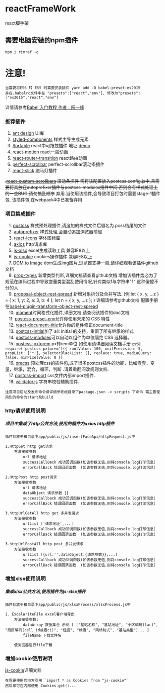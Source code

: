 # reactFrameWork
react脚手架

## 需要电脑安装的npm插件
    npm i rimraf -g

# 注意!
    当需要将ES6 转 ES5 时需要安装插件 yarn add -D babel-preset-es2015
    并在.babelrc文件中在 "presets":["react","env"], 修改为"presets":["es2015","react","env"]
详情请参考[Babel 入门教程  作者：阮一峰](http://www.ruanyifeng.com/blog/2016/01/babel.html)
    
### 推荐插件
1. [ant design](https://ant.design/docs/react/introduce-cn) UI库
2. [styled-components](https://github.com/styled-components/styled-components) 样式主导生成元素.
3. [Sortable](https://github.com/RubaXa/Sortable) react中可拖拽插件.地址:[demo](http://rubaxa.github.io/Sortable/)
4. [react-motion](https://github.com/chenglou/react-motion) react一些动画
5. [react-router-transition](https://github.com/maisano/react-router-transition) react路由动画
6. [perfect-scrollbar](https://github.com/utatti/perfect-scrollbar) perfect-scrollbar滚动条插件
7. [react-slick](https://github.com/akiran/react-slick) 跑马灯插件

~~.[react-custom-scrollbars](https://github.com/malte-wessel/react-custom-scrollbars) 滚动条插件
需将该配置放入postcss.config.js中,且需要将其放在autoprefixer插件与postcss-modules插件中间.否则会有样式处理上的一些BUG,请勿搞乱顺序~~  弃用.当使用该插件,会导致项目打包时需要stage-1插件包, 该插件包,在webpack4中已准备弃用

    
### 项目集成插件
    1. [postcss](https://github.com/postcss/postcss) 样式预处理插件,请追加的样式文件后缀名为.pcss结尾的文件  
    2. [autoprefixer](https://github.com/postcss/autoprefixer) 样式处理,会自动追加浏览器前缀      
    3. [react-icons](https://github.com/gorangajic/react-icons) 字体图标库  
    4. [axios](https://github.com/axios/axios) http请求库  
    5. [js-xlsx](https://github.com/SheetJS/js-xlsx) excel生成读取工具 兼容IE8以上  
    6. [js-cookie](https://github.com/js-cookie/js-cookie) cookies操作插件 兼容IE8以上  
    7. [DOM to Image](https://github.com/tsayen/dom-to-image) dom生成img图片,浏览器支持一般,请详细观看该插件github文档  
    8. [prop-types](https://github.com/facebook/prop-types) 新增类型判断,详细文档请查看github文档 增加该插件势必为了规范在编码过程中导致变量类型混乱使用情况,针对类似1与字符串"1" 这种傻傻不分的人  
    9. [proposal-object-rest-spread](https://github.com/tc39/proposal-object-rest-spread) 新增对象拆分及合并写法. (例:let { x, y, ...z } = { x: 1, y: 2, a: 3, b: 4 };   let n = { x, y, ...z };  )    详细请参考github文档   配置手册在[babel-plugin-transform-object-rest-spread](http://babeljs.io/docs/en/babel-plugin-transform-object-rest-spread/)  
    10. [moment](http://momentjs.com/docs/)时间格式化插件,详细文档,请查阅该插件的doc文档  
    11. [postcss-preset-env](https://github.com/csstools/postcss-preset-env)允许你使用未来的 CSS 特性  
    12. [react-document-title](https://github.com/gaearon/react-document-title)允许你的组件修正document-title  
    13. [postcss-initial](https://github.com/maximkoretskiy/postcss-initial)加了 all: initial 的支持，重置了所有继承的样式  
    14. [postcss-modules](https://github.com/css-modules/postcss-modules)可以自动以组件为单位隔绝 CSS 选择器。  
    15. [postcss-pxtorem](https://github.com/cuth/postcss-pxtorem) px转rem单位 如使用请详细阅读文档手册 示例``require('postcss-pxtorem')({ rootValue: 100, unitPrecision: 5, propList: ['*'], selectorBlackList: [], replace: true, mediaQuery: false, minPixelValue: 0 })``  
    16. [precss](https://github.com/jonathantneal/precss) 预处理css的插件包,成了很多postcss插件的功能，比如嵌套，变量，继承，混合，循环，判断 .请着重翻阅改规则文档.  
    17. [postcss-import](https://github.com/postcss/postcss-import) css文件内部import插件.  
    18. [validator.js](https://github.com/chriso/validator.js) 字符串校验辅助插件.  

````注意项目启动及发布命令请详细参考根目录下package.json -> scripts 下命令 需主要使用到的命令为start及build````

### http请求使用说明

##### 项目中集成了http公共方法,使用的插件为axios http插件
    插件存放于根目录下app/public/js/insertFaceApi/httpRequest.js中
    
    1.HttpGet http get请求
        方法接收参数
            url 请求地址
            successCallBack 成功回调函数(如该参数无值,则将console.log打印信息)
            errorCallBack 错误回调函数  (如该参数无值,则将console.log打印信息)
    
    2.HttpPost http post请求
        方法接收参数
            url 请求地址
            dataObject 请求参数 {}
            successCallback 成功回调函数(如该参数无值,则将console.log打印信息)
            errorCallBack 错误回调函数  (如该参数无值,则将console.log打印信息)
    
    3.httpUrlGetAll http get 多并发请求
        方法接收参数
            urlList ['请求地址',...]
            successCallback 成功回调函数(如该参数无值,则将console.log打印信息)
            errorCallBack 错误回调函数  (如该参数无值,则将console.log打印信息)
    
    3.httpUrlPostAll http post 多并发请求
        方法接收参数
            urlList [{url:'',dataObject:{请求参数}},...]
            successCallback 成功回调函数(如该参数无值,则将console.log打印信息)
            errorCallBack 错误回调函数  (如该参数无值,则将console.log打印信息)
            
### 增加xlsx使用说明

##### 集成xlsx公共方法,使用插件为js-xlsx插件
    插件存放于根目录下app/public/js/xlsxProcess/xlsxProcess.js中
    
    1. ExcelWriteFile excel客户端导出
        方法接受参数:
            dataArray 数据集合 示例 [ ["基站名称", "基站地址", "小区编码(lac)", "扇区编码(cell_id或者ci)", "经度", "维度", "网络制式", "基站类型"]... ]
            fileName 下载文件名
            
        使浏览器进行file下载
        
        
### 增加cookie使用说明
[js-cookie](https://github.com/js-cookie/js-cookie)详细文档

    在需要使用的地方引用 `import * as Cookies from "js-cookie"`
    然后即可在内部使用 Cookies.get()...
